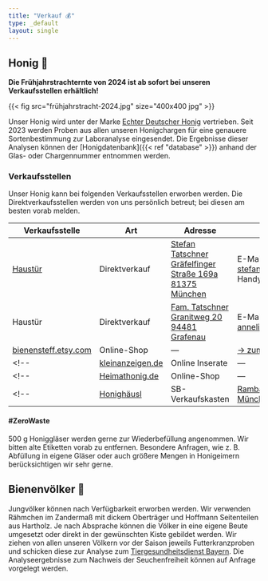 ```yaml
---
title: "Verkauf 💰"
type: _default
layout: single
---
```


## Honig 🍯

**Die Frühjahrstrachternte von 2024 ist ab sofort bei unseren Verkaufsstellen erhältlich!**

{{< fig src="frühjahrstracht-2024.jpg" size="400x400 jpg" >}}

Unser Honig wird unter der Marke [Echter Deutscher Honig](https://deutscherimkerbund.de/226-Echter_Deutscher_Honig) vertrieben.
Seit 2023 werden Proben aus allen unseren Honigchargen für eine genauere Sortenbestimmung zur Laboranalyse eingesendet.
Die Ergebnisse dieser Analysen können der [Honigdatenbank]({{< ref "database" >}}) anhand der Glas- oder Chargennummer entnommen werden.

### Verkaufsstellen

Unser Honig kann bei folgenden Verkaufsstellen erworben werden.
Die Direktverkaufsstellen werden von uns persönlich betreut; bei diesen am besten vorab melden.

| Verkaufsstelle  | Art  | Adresse | Kontakt |
|-----------------|------|---------| ------- |
| [Haustür](https://www.dlr.rlp.de/Internet/Bienenkunde/DEImkerbund.nsf/bfde223bcca7faa0c1257671003a76b2/8c188f84652aa995c12588b6002c3e7d) | Direktverkauf | [Stefan Tatschner<br>Gräfelfinger Straße 169a<br>81375 München](https://maps.app.goo.gl/CxwePVnqYxZf5y3k8) | E-Mail: stefan.tatschner@mailbox.org<br>Handy: <a href="tel:+4915124096409">+49 1512 4096409</a> |
| Haustür | Direktverkauf | [Fam. Tatschner<br>Granitweg 20<br>94481 Grafenau](https://maps.app.goo.gl/jTKsPPaF4Zm2bUPV6) | E-Mail: anneliese.tatschner@gmail.com |
| [bienensteff.etsy.com](https://bienensteff.etsy.com) | Online-Shop | — | [-> zum Shop](https://etsy.com) |
<!--| [kleinanzeigen.de](https://www.kleinanzeigen.de/s-bestandsliste.html?userId=138484447) | Online Inserate    | — | [-> zu den Inseraten](https://www.kleinanzeigen.de/s-bestandsliste.html?userId=138484447)  | -->
<!--| [Heimathonig.de](https://heimathonig.de/imker/21835-bienensteff) | Online-Shop     | — | [-> zum Shop](https://heimathonig.de/imker/21835-bienensteff/product_listing)  | -->
<!--| [Honighäusl](https://www.instagram.com/p/CwKldu-os06/?utm_source=ig_web_copy_link&igsh=MzRlODBiNWFlZA==) | SB-Verkaufskasten | [Rambaldistr. 33; 81929 München](https://maps.app.goo.gl/DKsJSy5xJL3j8Hmh9)  | — |-->

#### #ZeroWaste 

500 g Honiggläser werden gerne zur Wiederbefüllung angenommen.
Wir bitten alte Etiketten vorab zu entfernen.
Besondere Anfragen, wie z. B. Abfüllung in eigene Gläser oder auch größere Mengen in Honigeimern berücksichtigen wir sehr gerne.

## Bienenvölker 🐝

Jungvölker können nach Verfügbarkeit erworben werden.
Wir verwenden Rähmchen im Zandermaß mit dickem Oberträger und Hoffmann Seitenteilen aus Hartholz.
Je nach Absprache können die Völker in eine eigene Beute umgesetzt oder direkt in der gewünschten Kiste gebildet werden.
Wir ziehen von allen unseren Völkern vor der Saison jeweils Futterkranzproben und schicken diese zur Analyse zum [Tiergesundheitsdienst Bayern](https://www.tgd-bayern.de/).
Die Analyseergebnisse zum Nachweis der Seuchenfreiheit können auf Anfrage vorgelegt werden.
